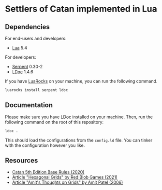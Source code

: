 # Settlers of Catan implemented in Lua

## Dependencies

For end-users and developers:

* [Lua] 5.4

For developers:

* [Serpent] 0.30-2
* [LDoc] 1.4.6

If you have [LuaRocks] on your machine, you can run the following command.

```sh
luarocks install serpent ldoc
```

## Documentation

Please make sure you have [LDoc] installed on your machine. Then, run the following command on the root of this repository:

```sh
ldoc .
```

This should load the configurations from the `config.ld` file. You can tinker with the configuration however you like.

## Resources

* [Catan 5th Edition Base Rules (2020)](https://www.catan.com/sites/default/files/2021-06/catan_base_rules_2020_200707.pdf)
* [Article "Hexagonal Grids" by Red Blob Games (2021)](https://www.redblobgames.com/grids/hexagons)
* [Article "Amit's Thoughts on Grids" by Amit Patel (2006)](http://www-cs-students.stanford.edu/~amitp/game-programming/grids/)

[Lua]: https://www.lua.org/
[Serpent]: https://luarocks.org/modules/paulclinger/serpent
[LDoc]: https://stevedonovan.github.io/ldoc/
[LuaRocks]: https://luarocks.org/
